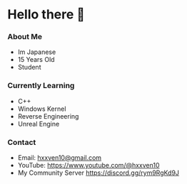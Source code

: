 # Hello there 👋

### About Me 
- Im Japanese
- 15 Years Old
- Student
  
### Currently Learning
- C++
- Windows Kernel
- Reverse Engineering
- Unreal Engine

### Contact
- Email: hxxven10@gmail.com
- YouTube: https://www.youtube.com/@hxxven10
- My Community Server https://discord.gg/rym9RgKd9J


